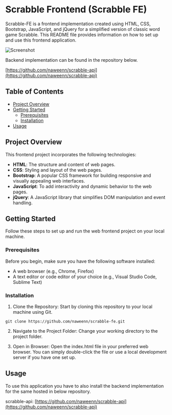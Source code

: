 # Scrabble Frontend (Scrabble FE)

Scrabble-FE is a frontend implementation created using HTML, CSS, Bootstrap, JavaScript, and jQuery 
for a simplified version of classic word game Scrabble. 
This README file provides information on how to set up and use this frontend application.

![Screenshot](https://i.ibb.co/JngfgSR/Screenshot-2023-09-19-at-3-22-55-AM.png)

Backend implementation can be found in the repository below.

[https://github.com/naweenn/scrabble-api](https://github.com/naweenn/scrabble-api)

## Table of Contents

- [Project Overview](#project-overview)
- [Getting Started](#getting-started)
    - [Prerequisites](#prerequisites)
    - [Installation](#installation)
- [Usage](#usage)

## Project Overview

This frontend project incorporates the following technologies:

- **HTML**: The structure and content of web pages.
- **CSS**: Styling and layout of the web pages.
- **Bootstrap**: A popular CSS framework for building responsive and visually appealing web interfaces.
- **JavaScript**: To add interactivity and dynamic behavior to the web pages.
- **jQuery**: A JavaScript library that simplifies DOM manipulation and event handling.

## Getting Started

Follow these steps to set up and run the web frontend project on your local machine.

### Prerequisites

Before you begin, make sure you have the following software installed:

- A web browser (e.g., Chrome, Firefox)
- A text editor or code editor of your choice (e.g., Visual Studio Code, Sublime Text)

### Installation

1. Clone the Repository: Start by cloning this repository to your local machine using Git.

`git clone https://github.com/naweenn/scrabble-fe.git`

2. Navigate to the Project Folder: Change your working directory to the project folder.

3. Open in Browser: Open the index.html file in your preferred web browser. 
You can simply double-click the file or use a local development server if you have one set up.

## Usage

To use this application you have to also install the backend implementation for the same hosted in below repository.

scrabble-api: [https://github.com/naweenn/scrabble-api](https://github.com/naweenn/scrabble-api)